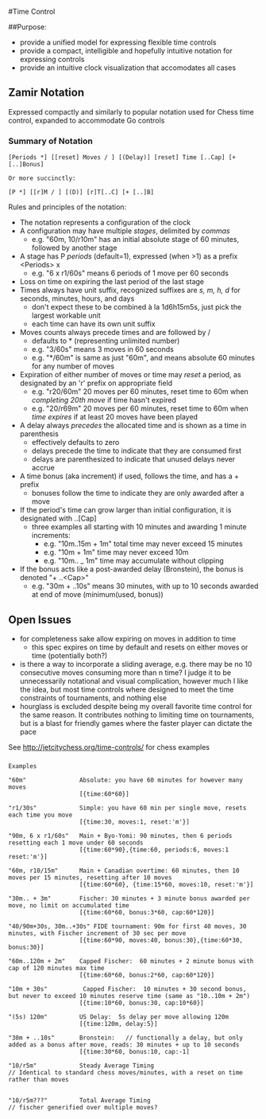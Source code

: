#Time Control

##Purpose: 
- provide a unified model for expressing flexible time controls
- provide a compact, intelligible and hopefully intuitive notation for expressing controls
- provide an intuitive clock visualization that accomodates all cases


## Zamir Notation 
Expressed compactly and similarly to popular notation used for Chess time control, expanded to accommodate
Go controls

### Summary of Notation
    [Periods *] [[reset] Moves / ] [(Delay)] [reset] Time [..Cap] [+ [..]Bonus]

    Or more succinctly:  
    
    [P *] [[r]M / ] [(D)] [r]T[..C] [+ [..]B]

Rules and principles of the notation:
- The notation represents a configuration of the clock
- A configuration may have multiple *stages*, delimited by *commas*
    - e.g. "60m, 10/r10m" has an initial absolute stage of 60 minutes, followed by another stage 
- A stage has P *periods* (default=1), expressed (when >1) as a prefix  \<Periods\> x
    - e.g. "6 x r1/60s" means 6 periods of 1 move per 60 seconds
- Loss on time on expiring the last period of the last stage      
- Times always have unit suffix, recognized suffixes are *s, m, h, d*  for seconds, minutes, hours, and days
    - don't expect these to be combined à la 1d6h15m5s, just pick the largest workable unit
    - each time can have its own unit suffix
- Moves counts always precede times and are followed by /
    - defaults to * (representing unlimited number)
    - e.g. "3/60s" means 3 moves in 60 seconds
    - e.g. "*/60m" is same as just "60m", and means absolute 60 minutes for any number of moves 
- Expiration of either number of moves or time may *reset* a period, as designated by an 'r' prefix on appropriate field
    - e.g. "r20/60m" 20 moves per 60 minutes, reset time to 60m when *completing 20th move* if time hasn't expired
    - e.g. "20/r69m" 20 moves per 60 minutes, reset time to 60m when *time expires* if at least 20 moves have been played
- A delay always *precedes* the allocated time and is shown as a time in parenthesis
    - effectively defaults to zero
    - delays precede the time to indicate that they are consumed first
    - delays are parenthesized to indicate that unused delays never accrue
- A time bonus (aka increment) if used, follows the time, and has a + prefix
    - bonuses follow the time to indicate they are only awarded after a move
- If the period's time can grow larger than initial configuration, it is designated with ..\[Cap\]
    - three examples all starting with 10 minutes and awarding 1 minute increments:
        - e.g. "10m..15m + 1m" total time may never exceed 15 minutes
        - e.g. "10m + 1m"  time may never exceed 10m
        - e.g. "10m.. _ 1m" time may accumulate without clipping
- If the bonus acts like a post-awarded delay (Bronstein), the bonus is denoted  "+ ..\<Cap\>"
    - e.g. "30m + ..10s" means 30 minutes, with up to 10 seconds awarded at end of move (minimum(used, bonus))        
     
    
## Open Issues         
+ for completeness sake allow expiring on moves in addition to time
    + this spec expires on time by default and resets on either moves or time (potentially both?)
+ is there a way to incorporate a sliding average, e.g. there may be no 10 consecutive moves consuming more than n time? 
I judge it to be unnecessarily notational and visual complication, however much I like the idea, but most time controls
where designed to meet the time constraints of tournaments, and nothing else   
+ hourglass is excluded despite being my overall favorite time control for the same reason. It contributes nothing to
limiting time on tournaments, but is a blast for friendly games where the faster player can dictate the pace 

See http://jetcitychess.org/time-controls/ for chess examples
### 
    Examples

    "60m"               Absolute: you have 60 minutes for however many moves
                        [{time:60*60}]
                        
    "r1/30s"            Simple: you have 60 min per single move, resets each time you move
                        [{time:30, moves:1, reset:'m'}]
                        
    "90m, 6 x r1/60s"   Main + Byo-Yomi: 90 minutes, then 6 periods resetting each 1 move under 60 seconds
                        [{time:60*90},{time:60, periods:6, moves:1 reset:'m'}]
                        
    "60m, r10/15m"      Main + Canadian overtime: 60 minutes, then 10 moves per 15 minutes, resetting after 10 moves
                        [{time:60*60}, {time:15*60, moves:10, reset:'m'}]
                        
    "30m.. + 3m"        Fischer: 30 minutes + 3 minute bonus awarded per move, no limit on accumulated time
                        [{time:60*60, bonus:3*60, cap:60*120}]
                        
    "40/90m+30s, 30m..+30s" FIDE tournament: 90m for first 40 moves, 30 minutes, with Fischer increment of 30 sec per move
                        [{time:60*90, moves:40, bonus:30},{time:60*30, bonus:30}]
                        
    "60m..120m + 2m"    Capped Fischer:  60 minutes + 2 minute bonus with cap of 120 minutes max time
                        [{time:60*60, bonus:2*60, cap:60*120}]
                        
    "10m + 30s"          Capped Fischer:  10 minutes + 30 second bonus, but never to exceed 10 minutes reserve time (same as "10..10m + 2m")
                        [{time:10*60, bonus:30, cap:10*60}]
                        
    "(5s) 120m"         US Delay:  5s delay per move allowing 120m
                        [{time:120m, delay:5}]
                        
    "30m + ..10s"       Bronstein:   // functionally a delay, but only added as a bonus after move, reads: 30 minutes + up to 10 seconds
                        [{time:30*60, bonus:10, cap:-1]

    "10/r5m"            Steady Average Timing                                  // Identical to standard chess moves/minutes, with a reset on time rather than moves
    
    
    "10/r5m???"         Total Average Timing                                   // fischer generified over multiple moves?
